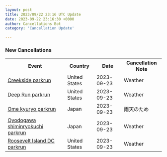```yaml
---
layout: post
title: 2023/09/22 23:16 UTC Update
date: 2023-09-22 23:16:30 +0000
author: Cancellations Bot
category: 'Cancellation Update'

---
```


<h3>New Cancellations</h3>
<div class='hscrollable'>
<table style='width: 100%'>
    <tr>
        <th>Event</th>
        <th>Country</th>
        <th>Date</th>
        <th>Cancellation Note</th>
    </tr>
    <tr>
        <td><a href="https://www.parkrun.us/creekside">Creekside parkrun</a></td>
        <td>United States</td>
        <td>2023-09-23</td>
        <td>Weather</td>
    </tr>
    <tr>
        <td><a href="https://www.parkrun.us/deeprun">Deep Run parkrun</a></td>
        <td>United States</td>
        <td>2023-09-23</td>
        <td>Weather</td>
    </tr>
    <tr>
        <td><a href="https://www.parkrun.jp/omekyuryo">Ome kyuryo parkrun</a></td>
        <td>Japan</td>
        <td>2023-09-23</td>
        <td>雨天のため</td>
    </tr>
    <tr>
        <td><a href="https://www.parkrun.jp/oyodogawashiminryokuchi">Oyodogawa shiminryokuchi parkrun</a></td>
        <td>Japan</td>
        <td>2023-09-23</td>
        <td>Weather</td>
    </tr>
    <tr>
        <td><a href="https://www.parkrun.us/rooseveltislanddc">Roosevelt Island DC parkrun</a></td>
        <td>United States</td>
        <td>2023-09-23</td>
        <td>Weather</td>
    </tr>
</table>
</div>

